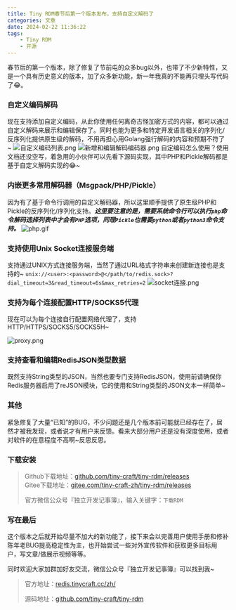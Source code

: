 ```yaml
---
title: Tiny RDM春节后第一个版本发布，支持自定义解码了
categories: 文章
date: 2024-02-22 11:36:22
tags:
    - Tiny RDM
    - 开源
---
```

春节后的第一个版本，除了修复了节前屯的众多bug以外，也带了不少新特性，又是一个具有历史意义的版本，加了众多新功能，新一年我真的不能再只埋头写代码了😂。

### 自定义编码解码

现在支持添加自定义编码，从此你使用任何离奇古怪加密方式的内容，都可以通过自定义解码来展示和编辑保存了。同时也能为更多和特定开发语言相关的序列化/反序列化提供原生级的解码，不用再担心用Golang强行解码的内容和预期不符了~
![自定义编码列表.png](自定义编码列表.png)
![新增和编辑解码编码器.png](新增和编辑解码编码器.png)
自定编码怎么使用？使用文档还没空写，着急用的小伙伴可以先看下源码实现，其中PHP和Pickle解码都是基于自定义解码实现的😂~

### 内嵌更多常用解码器（Msgpack/PHP/Pickle）

因为有了基于命令行调用的自定义解码器，所以这里顺手提供了原生级PHP和Pickle的反序列化/序列化支持。***这里要注意的是，需要系统命令行可以执行`php`命令解码选择列表中才会有`PHP`选项，同理`Pickle`也需要`python`或者`python3`命令支持。***
![php.gif](php.gif)
### 支持使用Unix Socket连接服务端

支持通过UNIX方式连接服务端，当然了通过URL格式字符串来创建新连接也是支持的~
`unix://<user>:<password>@</path/to/redis.sock>?dial_timeout=3&read_timeout=6s&max_retries=2`
![socket连接.png](socket连接.png)

### 支持为每个连接配置HTTP/SOCKS5代理

现在可以为每个连接自行配置网络代理了，支持HTTP/HTTPS/SOCKS5/SOCKS5H~

![proxy.png](proxy.png)
### 支持查看和编辑RedisJSON类型数据

既然支持String类型的JSON，当然也要专门支持RedisJSON，使用前请确保你Redis服务器启用了reJSON模块，它的使用和String类型的JSON文本一样简单~

### 其他
紧急修复了大量“已知”的BUG，不少问题还是几个版本前可能就已经存在了，居然才被我发现，或者说才有用户来反馈。看来大部分用户还是没有深度使用，或者对软件的在意程度不高啊~反思反思。

### **下载安装**

> Github下载地址：[github.com/tiny-craft/tiny-rdm/releases](https://link.zhihu.com/?target=https%3A//github.com/tiny-craft/tiny-rdm/releases)  
> Gitee下载地址：[gitee.com/tiny-craft-zh/tiny-rdm/releases](https://gitee.com/tiny-craft-zh/tiny-rdm/releases)
> 
> 官方微信公众号『独立开发记事簿』，输入关键字：`下载RDM`  


### 写在最后
这个版本之后就开始尽量不加大的新功能了，接下来会以完善用户使用手册和修补陈年老BUG提高稳定性为主，也开始尝试一些对外宣传软件和获取更多目标用户，写文章/做展示视频等等。

同时欢迎大家加群加好友交流，微信公众号『独立开发记事簿』可以找到我~

> 官方地址：[redis.tinycraft.cc/zh/](https://redis.tinycraft.cc/zh/)
> 
> 源码地址：[github.com/tiny-craft/tiny-rdm](https://github.com/tiny-craft/tiny-rdm)